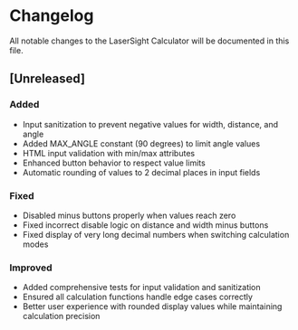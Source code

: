 # Changelog

All notable changes to the LaserSight Calculator will be documented in this file.

## [Unreleased]

### Added
- Input sanitization to prevent negative values for width, distance, and angle
- Added MAX_ANGLE constant (90 degrees) to limit angle values
- HTML input validation with min/max attributes
- Enhanced button behavior to respect value limits
- Automatic rounding of values to 2 decimal places in input fields

### Fixed
- Disabled minus buttons properly when values reach zero
- Fixed incorrect disable logic on distance and width minus buttons
- Fixed display of very long decimal numbers when switching calculation modes

### Improved
- Added comprehensive tests for input validation and sanitization
- Ensured all calculation functions handle edge cases correctly
- Better user experience with rounded display values while maintaining calculation precision